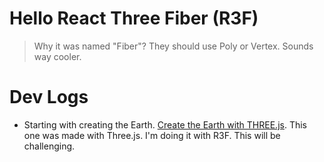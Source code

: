 # Hello React Three Fiber (R3F)

> Why it was named "Fiber"? They should use Poly or Vertex. Sounds way cooler.

# Dev Logs
- Starting with creating the Earth. [Create the Earth with THREE.js](https://www.youtube.com/watch?v=FntV9iEJ0tU). This one was made with Three.js. I'm doing it with R3F. This will be challenging.
